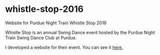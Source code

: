 # whistle-stop-2016
Website for Purdue Night Train Whistle Stop 2016

Whistle Stop is an annual Swing Dance event hosted by the Purdue Night Train Swing Dance Club at Purdue.

I developed a website for their event. You can see it [here.](https://woofiewilly.github.io/whistle-stop-2016/index.html)
